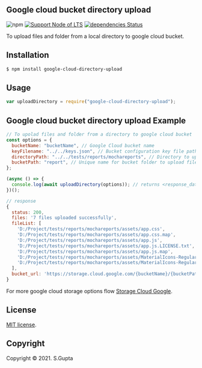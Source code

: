 ## Google cloud bucket directory upload

![npm](https://img.shields.io/npm/v/google-cloud-directory-upload) [![Support Node of LTS](https://img.shields.io/badge/node-latest-brightgreen.svg)](https://nodejs.org/) [![dependencies Status](https://status.david-dm.org/gh/request/request.svg)](https://david-dm.org/request/request)

To upload files and folder from a local directory to google cloud bucket.

## Installation

```bash
$ npm install google-cloud-directory-upload
```

## Usage

```javascript
var uploadDirectory = require("google-cloud-directory-upload");
```

## Google cloud bucket directory upload Example

```javascript
// To upolad files and folder from a directory to google cloud bucket
const options = {
  bucketName: "bucketName", // Google Cloud bucket name
  keyFilename: "../../keys.json", // Bucket configuration key file path
  directoryPath: "../../tests/reports/mochareports", // Directory to upload
  bucketPath: "report", // Unique name for bucket folder to upload files
};

(async () => {
  console.log(await uploadDirectory(options)); // returns <response_data>
})();

// response
{
  status: 200,
  files: '7 files uploaded successfully',
  fileList: [
    'D:/Project/tests/reports/mochareports/assets/app.css',
    'D:/Project/tests/reports/mochareports/assets/app.css.map',
    'D:/Project/tests/reports/mochareports/assets/app.js',
    'D:/Project/tests/reports/mochareports/assets/app.js.LICENSE.txt',
    'D:/Project/tests/reports/mochareports/assets/app.js.map',
    'D:/Project/tests/reports/mochareports/assets/MaterialIcons-Regular.woff',
    'D:/Project/tests/reports/mochareports/assets/MaterialIcons-Regular.woff2',
  ],
  bucket_url: 'https://storage.cloud.google.com/{bucketName}/{bucketPath}'
}
```

For more google cloud storage options flow [Storage Cloud Google][google-storage].

## License

[MIT license](http://opensource.org/licenses/MIT).

## Copyright

Copyright &copy; 2021. S.Gupta

[google-storage]: https://www.npmjs.com/package/@google-cloud/storage
